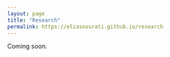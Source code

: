 ```yaml
---
layout: page
title: "Research"
permalink: https://eliasnosrati.github.io/research
---
```


<p>Coming soon.</p>
